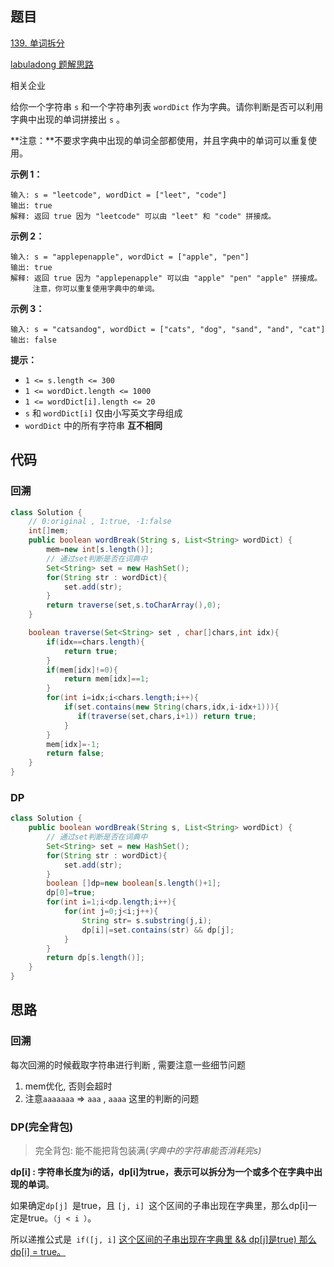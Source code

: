 ## 题目

[139. 单词拆分](https://leetcode.cn/problems/word-break/)

[labuladong 题解](https://labuladong.github.io/article/slug.html?slug=word-break)[思路](https://leetcode.cn/problems/word-break/#)

相关企业

给你一个字符串 `s` 和一个字符串列表 `wordDict` 作为字典。请你判断是否可以利用字典中出现的单词拼接出 `s` 。

**注意：**不要求字典中出现的单词全部都使用，并且字典中的单词可以重复使用。

 

**示例 1：**

```
输入: s = "leetcode", wordDict = ["leet", "code"]
输出: true
解释: 返回 true 因为 "leetcode" 可以由 "leet" 和 "code" 拼接成。
```

**示例 2：**

```
输入: s = "applepenapple", wordDict = ["apple", "pen"]
输出: true
解释: 返回 true 因为 "applepenapple" 可以由 "apple" "pen" "apple" 拼接成。
     注意，你可以重复使用字典中的单词。
```

**示例 3：**

```
输入: s = "catsandog", wordDict = ["cats", "dog", "sand", "and", "cat"]
输出: false
```

**提示：**

- `1 <= s.length <= 300`
- `1 <= wordDict.length <= 1000`
- `1 <= wordDict[i].length <= 20`
- `s` 和 `wordDict[i]` 仅由小写英文字母组成
- `wordDict` 中的所有字符串 **互不相同**





## 代码

### 回溯



```java
class Solution {
    // 0:original , 1:true, -1:false
    int[]mem;
    public boolean wordBreak(String s, List<String> wordDict) {
        mem=new int[s.length()];
        // 通过set判断是否在词典中
        Set<String> set = new HashSet();
        for(String str : wordDict){
            set.add(str);
        }
        return traverse(set,s.toCharArray(),0);
    }

    boolean traverse(Set<String> set , char[]chars,int idx){
        if(idx==chars.length){
            return true;
        }
        if(mem[idx]!=0){
            return mem[idx]==1;
        }
        for(int i=idx;i<chars.length;i++){
            if(set.contains(new String(chars,idx,i-idx+1))){
               if(traverse(set,chars,i+1)) return true;
            }
        }
        mem[idx]=-1;
        return false;
    }
}
```

### DP

```java
class Solution {
    public boolean wordBreak(String s, List<String> wordDict) {
        // 通过set判断是否在词典中
        Set<String> set = new HashSet();
        for(String str : wordDict){
            set.add(str);
        }
        boolean []dp=new boolean[s.length()+1];
        dp[0]=true;
        for(int i=1;i<dp.length;i++){
            for(int j=0;j<i;j++){
                String str= s.substring(j,i);
                dp[i]|=set.contains(str) && dp[j];
            }
        }
        return dp[s.length()];
    }
}
```

## 思路

### 回溯

每次回溯的时候截取字符串进行判断 , 需要注意一些细节问题

1. mem优化,  否则会超时
2. 注意`aaaaaaa` => `aaa` , `aaaa` 这里的判断的问题

### DP(完全背包)

> 完全背包: 能不能把背包装满(*字典中的字符串能否消耗完s)*

**dp[i] : 字符串长度为i的话，dp[i]为true，表示可以拆分为一个或多个在字典中出现的单词**。

如果确定`dp[j] `是true，且 `[j, i] `这个区间的子串出现在字典里，那么dp[i]一定是true。`（j < i ）`。

所以递推公式是` if([j, i]` <u>这个区间的子串出现在字典里 && dp[j]是true) 那么 dp[i] = true。</u>